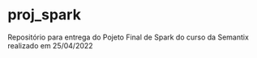 # proj_spark
Repositório para entrega do Pojeto Final de Spark do curso da Semantix realizado em 25/04/2022

